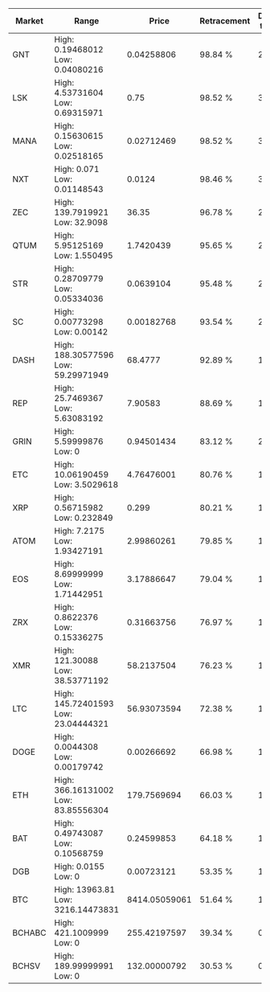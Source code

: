 | Market | Range | Price| Retracement | Doubles to 50% |
| --- | --- | --- | --- | --- |
| GNT | High: 0.19468012<br />Low: 0.04080216 | 0.04258806 | 98.84 % | 2.76 |
| LSK | High: 4.53731604<br />Low: 0.69315971 | 0.75 | 98.52 % | 3.49 |
| MANA | High: 0.15630615<br />Low: 0.02518165 | 0.02712469 | 98.52 % | 3.35 |
| NXT | High: 0.071<br />Low: 0.01148543 | 0.0124 | 98.46 % | 3.33 |
| ZEC | High: 139.7919921<br />Low: 32.9098 | 36.35 | 96.78 % | 2.38 |
| QTUM | High: 5.95125169<br />Low: 1.550495 | 1.7420439 | 95.65 % | 2.15 |
| STR | High: 0.28709779<br />Low: 0.05334036 | 0.0639104 | 95.48 % | 2.66 |
| SC | High: 0.00773298<br />Low: 0.00142 | 0.00182768 | 93.54 % | 2.50 |
| DASH | High: 188.30577596<br />Low: 59.29971949 | 68.4777 | 92.89 % | 1.81 |
| REP | High: 25.7469367<br />Low: 5.63083192 | 7.90583 | 88.69 % | 1.98 |
| GRIN | High: 5.59999876<br />Low: 0 | 0.94501434 | 83.12 % | 2.96 |
| ETC | High: 10.06190459<br />Low: 3.5029618 | 4.76476001 | 80.76 % | 1.42 |
| XRP | High: 0.56715982<br />Low: 0.232849 | 0.299 | 80.21 % | 1.34 |
| ATOM | High: 7.2175<br />Low: 1.93427191 | 2.99860261 | 79.85 % | 1.53 |
| EOS | High: 8.69999999<br />Low: 1.71442951 | 3.17886647 | 79.04 % | 1.64 |
| ZRX | High: 0.8622376<br />Low: 0.15336275 | 0.31663756 | 76.97 % | 1.60 |
| XMR | High: 121.30088<br />Low: 38.53771192 | 58.2137504 | 76.23 % | 1.37 |
| LTC | High: 145.72401593<br />Low: 23.04444321 | 56.93073594 | 72.38 % | 1.48 |
| DOGE | High: 0.0044308<br />Low: 0.00179742 | 0.00266692 | 66.98 % | 1.17 |
| ETH | High: 366.16131002<br />Low: 83.85556304 | 179.7569694 | 66.03 % | 1.25 |
| BAT | High: 0.49743087<br />Low: 0.10568759 | 0.24599853 | 64.18 % | 1.23 |
| DGB | High: 0.0155<br />Low: 0 | 0.00723121 | 53.35 % | 1.07 |
| BTC | High: 13963.81<br />Low: 3216.14473831 | 8414.05059061 | 51.64 % | 1.02 |
| BCHABC | High: 421.1009999<br />Low: 0 | 255.42197597 | 39.34 % | 0.00 |
| BCHSV | High: 189.99999991<br />Low: 0 | 132.00000792 | 30.53 % | 0.00 |
